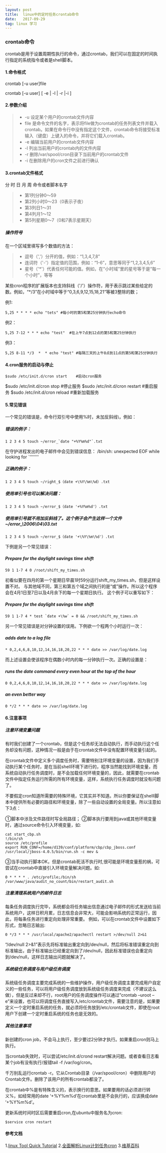 ```yaml
---
layout: post
title:  linux中的定时任务crontab命令
date:   2017-09-29
tag: linux 学习
---
```


### crontab命令

crontab是用于设置周期性执行的命令，通过crontab，我们可以在固定的时间执行指定的系统指令或者是shell脚本。

#### 1.命令格式

crontab \[-u user\]file

crontab \[-u user\] \[ -e | -l | -r |-i \]

#### 2.参数介绍

>* -u 设定某个用户的crontab文件内容
>* file 是命令文件的名字，表示将file做为crontab的任务列表文件并载入crontab。如果在命令行中没有指定这个文件，crontab命令将接受标准输入（键盘）上键入的命令，并将它们载入crontab。
>* -e 编辑当前用户的crontab文件内容
>* -l 列出当前用户的crontab内的文件内容
>* -r 删除/var/spool/cron目录下当前用户的crontab文件
>* -i 在删除用户的cron文件之前进行确认

#### 3.crontab文件格式

分 时 日 月 周 命令或者脚本名字

>* 第1列分钟0～59
>* 第2列小时0～23（0表示子夜）
>* 第3列日1～31
>* 第4列月1～12
>* 第5列星期0～7（0和7表示星期天）

##### 操作符号

在一个区域里填写多个数值的方法：

>* 逗号（','）分开的值，例如：“1,3,4,7,8”
>* 连词符（'-'）指定值的范围，例如：“1-6”，意思等同于“1,2,3,4,5,6”
>* 星号（'*'）代表任何可能的值。例如，在“小时域”里的星号等于是“每一个小时”，等等

某些cron程序的扩展版本也支持斜线（'/'）操作符，用于表示跳过某些给定的数。例如，“*/3”在小时域中等于“0,3,6,9,12,15,18,21”等被3整除的数；

例1:

    5,25 * * * * echo "tets" #每小时的第5和第25分钟执行echo命令
    
例2：

    5,25 7-12 * * * echo "test"  #在上午7点到12点的第5和第25分钟执行
    
例3：

    5,25 8-11 */3  *  * echo "test" #每隔三天的上午8点到11点的第5和第25分钟执行

#### 4.cron服务的启动与停止

    $sudo /etc/init.d/cron start    #启动cron服务
$sudo /etc/init.d/cron stop     #停止服务
    $sudo /etc/init.d/cron restart  #重启服务
$sudo /etc/init.d/cron reload   #重新加载服务

#### 5.常见错误

一个常见的错误是，命令行双引号中使用%时，未加反斜线\，例如：

##### 错误的例子：
    1 2 3 4 5 touch ~/error_`date "+%Y%m%d"`.txt
在守护进程发出的电子邮件中会见到错误信息：
/bin/sh: unexpected EOF while looking for `'''''''

##### 正确的例子：
    1 2 3 4 5 touch ~/right_$（date +\%Y\%m\%d）.txt

##### 使用单引号也可以解决问题：

    1 2 3 4 5 touch ~/error_$（date '+%Y%m%d'）.txt

##### 使用单引号就不用加反斜线了。这个例子会产生这样一个文件~/error_\2006\04\03.txt

    1 2 3 4 5 touch ~/error_$（date '+\%Y\%m\%d'）.txt
下例是另一个常见错误：

##### Prepare for the daylight savings time shift

    59 1 1-7 4 0 /root/shift_my_times.sh

初看似要在四月的第一个星期日早晨1时59分运行shift_my_times.sh，但是这样设置不对。
与其他域不同，第三和第五个域之间执行的是“或”操作。所以这个程序会在4月1日至7日以及4月余下的每一个星期日执行。
这个例子可以重写如下：

##### Prepare for the daylight savings time shift

    59 1 1-7 4 * test `date +\%w` = 0 && /root/shift_my_times.sh
另一个常见错误是对分钟设置的误用。下例欲一个程两个小时运行一次：

##### adds date to a log file

    * 0,2,4,6,8,10,12,14,16,18,20,22 * * * date >> /var/log/date.log
而上述设置会使该程序在偶数小时内的每一分钟执行一次。正确的设置是：

##### runs the date command every even hour at the top of the hour

    0 0,2,4,6,8,10,12,14,16,18,20,22 * * * date >> /var/log/date.log

##### an even better way

    0 */2 * * * date >> /var/log/date.log
    
#### 6.注意事项

##### 注意环境变量问题

有时我们创建了一个crontab，但是这个任务却无法自动执行，而手动执行这个任务却没有问题，这种情况一般是由于在crontab文件中没有配置环境变量引起的。

在crontab文件中定义多个调度任务时，需要特别注环境变量的设置，因为我们手动执行某个任务时，是在当前shell环境下进行的，程序当然能找到环境变量，而系统自动执行任务调度时，是不会加载任何环境变量的，因此，就需要在crontab文件中指定任务运行所需的所有环境变量，这样，系统执行任务调度时就没有问题了。

不要假定cron知道所需要的特殊环境，它其实并不知道。所以你要保证在shelll脚本中提供所有必要的路径和环境变量，除了一些自动设置的全局变量。所以注意如下3点：

①脚本中涉及文件路径时写全局路径；
②脚本执行要用到java或其他环境变量时，通过source命令引入环境变量，如:

    cat start_cbp.sh
    !/bin/sh
    source /etc/profile
    export RUN_CONF=/home/d139/conf/platform/cbp/cbp_jboss.conf
    /usr/local/jboss-4.0.5/bin/run.sh -c mev &

③当手动执行脚本OK，但是crontab死活不执行时,很可能是环境变量惹的祸，可尝试在crontab中直接引入环境变量解决问题。如:

    0 * * * * . /etc/profile;/bin/sh 
    /var/www/java/audit_no_count/bin/restart_audit.sh

##### 注意清理系统用户的邮件日志

每条任务调度执行完毕，系统都会将任务输出信息通过电子邮件的形式发送给当前系统用户，这样日积月累，日志信息会非常大，可能会影响系统的正常运行，因此，将每条任务进行重定向处理非常重要。 例如，可以在crontab文件中设置如下形式，忽略日志输出:
    
    0 */3 * * * /usr/local/apache2/apachectl restart >/dev/null 2>&1

“/dev/null 2>&1”表示先将标准输出重定向到/dev/null，然后将标准错误重定向到标准输出，由于标准输出已经重定向到了/dev/null，因此标准错误也会重定向到/dev/null，这样日志输出问题就解决了。

##### 系统级任务调度与用户级任务调度

系统级任务调度主要完成系统的一些维护操作，用户级任务调度主要完成用户自定义的一些任务，可以将用户级任务调度放到系统级任务调度来完成（不建议这么做），但是反过来却不行，root用户的任务调度操作可以通过”crontab –uroot –e”来设置，也可以将调度任务直接写入/etc/crontab文件，需要注意的是，如果要定义一个定时重启系统的任务，就必须将任务放到/etc/crontab文件，即使在root用户下创建一个定时重启系统的任务也是无效的。

##### 其他注意事项

新创建的cron job，不会马上执行，至少要过2分钟才执行。如果重启cron则马上执行。

当crontab失效时，可以尝试/etc/init.d/crond restart解决问题。或者查看日志看某个job有没有执行/报错tail -f /var/log/cron。

千万别乱运行crontab -r。它从Crontab目录（/var/spool/cron）中删除用户的Crontab文件。删除了该用户的所有crontab都没了。

在crontab中%是有特殊含义的，表示换行的意思。如果要用的话必须进行转义%，如经常用的date ‘+%Y%m%d’在crontab里是不会执行的，应该换成date ‘+%Y%m%d’。

更新系统时间时区后需要重启cron,在ubuntu中服务名为cron:


    $service cron restart
    
#### 参考文档
1.[linux Tool Quick Tutorial](http://linuxtools-rst.readthedocs.io/zh_CN/latest/tool/crontab.html)
2.[全面解析Linux计划任务cron](http://os.51cto.com/art/201003/187722.htm)
3.[维基百科](https://zh.wikipedia.org/wiki/Cron)




